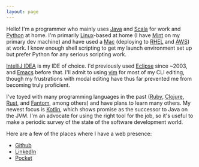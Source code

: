 ```yaml
---
layout: page
---
```

Hello!  I'm a programmer who mainly uses [Java][java] and [Scala][scala] for work and 
[Python][python] 
at home. I'm primarily [Linux][linux]-based at home (I have [Mint][mint] on 
my primary dev machine) and have used a [Mac][mac] (deploying to [RHEL][rhel] 
and [AWS][aws]) at work. I know enough shell scripting to get my launch environment 
set up but prefer Python for any serious scripting work. 

[IntelliJ IDEA][idea] is my IDE of choice. I'd previously used
[Eclipse][eclipse] since ~2003, and [Emacs][emacs] before that. I'll admit to using
[vim][vim] for most of my CLI editing, though my frustrations with modal editing
have thus far prevented me from becoming truly proficient.

I've toyed with many programming languages in the past ([Ruby][ruby], 
[Clojure][clojure], [Rust][rust], and [Fantom][fantom], among others) and have 
plans to learn many others.  My newest focus is [Kotlin][kotlin], which shows promise
as the successor to Java on the JVM. I'm an advocate for using the right tool for the 
job, so it's useful to make a periodic survey of the state of the software development world.

Here are a few of the places where I have a web presence:

* [Github][github]
* [LinkedIn][linkedin]
* [Pocket][pocket]

[idea]:     https://www.jetbrains.com/idea/
[eclipse]:  https://eclipse.org/
[emacs]:    https://www.gnu.org/software/emacs/
[vim]:      http://www.vim.org/
[github]:   http://github.com/cmayes/
[linkedin]: https://www.linkedin.com/in/mcmayes
[pocket]:   https://getpocket.com/@cmayes3
[ruby]:     https://www.ruby-lang.org/
[clojure]:  http://clojure.org/
[fantom]:   http://fantom.org/
[rust]:     https://www.rust-lang.org/
[java]:     http://www.oracle.com/technetwork/java/
[python]:   https://www.python.org/
[linux]:    http://www.linuxfoundation.org/
[kubuntu]:  http://www.kubuntu.org/
[mac]:      https://www.apple.com/macbook-pro/
[rhel]:     https://www.redhat.com/en/technologies/linux-platforms/enterprise-linux
[kotlin]:   https://kotlinlang.org/
[scala]:    https://www.scala-lang.org/
[mint]:     https://linuxmint.com/
[aws]:      https://aws.amazon.com/
